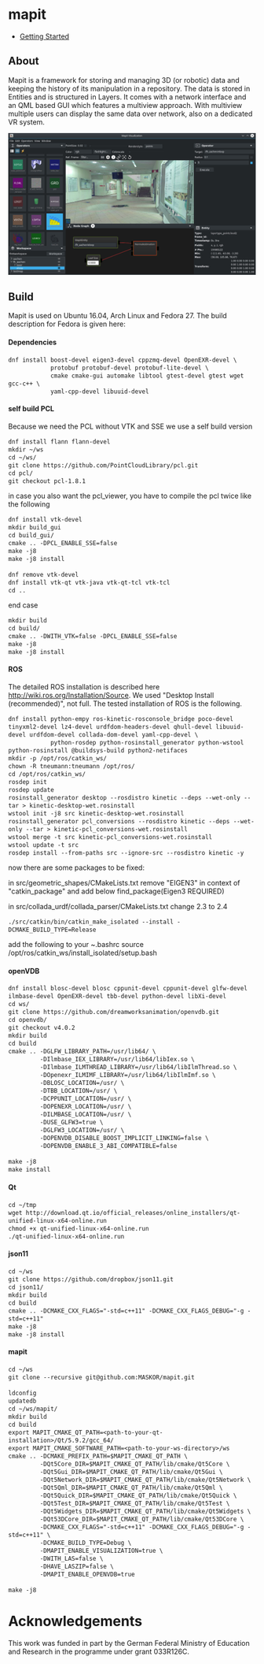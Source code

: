 # mapit

* [Getting Started](https://maskor.github.io/mapit/)


## About

Mapit is a framework for storing and managing 3D (or robotic) data and keeping the history of its manipulation in a repository.
The data is stored in Entities and is structured in Layers.
It comes with a network interface and an QML based GUI which features a multiview approach.
With multiview multiple users can display the same data over network, also on a dedicated VR system. 

<a href="https://maskor.github.io/mapit/" target="_blank"> ![](./docs/images/mapit_with_nodegraph.jpg) </a>


## Build

Mapit is used on Ubuntu 16.04, Arch Linux and Fedora 27.
The build description for Fedora is given here:

#### Dependencies

    dnf install boost-devel eigen3-devel cppzmq-devel OpenEXR-devel \
                protobuf protobuf-devel protobuf-lite-devel \
                cmake cmake-gui automake libtool gtest-devel gtest wget gcc-c++ \
                yaml-cpp-devel libuuid-devel

#### self build PCL

Because we need the PCL without VTK and SSE we use a self build version

    dnf install flann flann-devel
    mkdir ~/ws
    cd ~/ws/
    git clone https://github.com/PointCloudLibrary/pcl.git
    cd pcl/
    git checkout pcl-1.8.1

in case you also want the pcl_viewer, you have to compile the pcl twice like the following

    dnf install vtk-devel
    mkdir build_gui
    cd build_gui/
    cmake .. -DPCL_ENABLE_SSE=false
    make -j8
    make -j8 install

    dnf remove vtk-devel
    dnf install vtk-qt vtk-java vtk-qt-tcl vtk-tcl
    cd ..

end case

    mkdir build
    cd build/
    cmake .. -DWITH_VTK=false -DPCL_ENABLE_SSE=false
    make -j8
    make -j8 install

#### ROS

The detailed ROS installation is described here http://wiki.ros.org/Installation/Source.
We used "Desktop Install (recommended)", not full.
The tested installation of ROS is the following.

    dnf install python-empy ros-kinetic-rosconsole_bridge poco-devel tinyxml2-devel lz4-devel urdfdom-headers-devel qhull-devel libuuid-devel urdfdom-devel collada-dom-devel yaml-cpp-devel \
                python-rosdep python-rosinstall_generator python-wstool python-rosinstall @buildsys-build python2-netifaces
    mkdir -p /opt/ros/catkin_ws/
    chown -R tneumann:tneumann /opt/ros/
    cd /opt/ros/catkin_ws/
    rosdep init
    rosdep update
    rosinstall_generator desktop --rosdistro kinetic --deps --wet-only --tar > kinetic-desktop-wet.rosinstall
    wstool init -j8 src kinetic-desktop-wet.rosinstall
    rosinstall_generator pcl_conversions --rosdistro kinetic --deps --wet-only --tar > kinetic-pcl_conversions-wet.rosinstall
    wstool merge -t src kinetic-pcl_conversions-wet.rosinstall
    wstool update -t src
    rosdep install --from-paths src --ignore-src --rosdistro kinetic -y

now there are some packages to be fixed:

in src/geometric_shapes/CMakeLists.txt remove "EIGEN3" in context of "catkin_package" and add below
find_package(Eigen3 REQUIRED)

in src/collada_urdf/collada_parser/CMakeLists.txt change 2.3 to 2.4

    ./src/catkin/bin/catkin_make_isolated --install -DCMAKE_BUILD_TYPE=Release

add the following to your ~.bashrc
    source /opt/ros/catkin_ws/install_isolated/setup.bash


#### openVDB

    dnf install blosc-devel blosc cppunit-devel cppunit-devel glfw-devel ilmbase-devel OpenEXR-devel tbb-devel python-devel libXi-devel
    cd ws/
    git clone https://github.com/dreamworksanimation/openvdb.git
    cd openvdb/
    git checkout v4.0.2
    mkdir build
    cd build
    cmake .. -DGLFW_LIBRARY_PATH=/usr/lib64/ \
             -DIlmbase_IEX_LIBRARY=/usr/lib64/libIex.so \
             -DIlmbase_ILMTHREAD_LIBRARY=/usr/lib64/libIlmThread.so \
             -DOpenexr_ILMIMF_LIBRARY=/usr/lib64/libIlmImf.so \
             -DBLOSC_LOCATION=/usr/ \
             -DTBB_LOCATION=/usr/ \
             -DCPPUNIT_LOCATION=/usr/ \
             -DOPENEXR_LOCATION=/usr/ \
             -DILMBASE_LOCATION=/usr/ \
             -DUSE_GLFW3=true \
             -DGLFW3_LOCATION=/usr/ \
             -DOPENVDB_DISABLE_BOOST_IMPLICIT_LINKING=false \
             -DOPENVDB_ENABLE_3_ABI_COMPATIBLE=false
    
    make -j8
    make install

#### Qt

    cd ~/tmp
    wget http://download.qt.io/official_releases/online_installers/qt-unified-linux-x64-online.run
    chmod +x qt-unified-linux-x64-online.run
    ./qt-unified-linux-x64-online.run

#### json11

    cd ~/ws
    git clone https://github.com/dropbox/json11.git
    cd json11/
    mkdir build
    cd build
    cmake .. -DCMAKE_CXX_FLAGS="-std=c++11" -DCMAKE_CXX_FLAGS_DEBUG="-g -std=c++11" 
    make -j8
    make -j8 install

#### mapit

    cd ~/ws
    git clone --recursive git@github.com:MASKOR/mapit.git
    
    ldconfig
    updatedb
    cd ~/ws/mapit/
    mkdir build
    cd build
    export MAPIT_CMAKE_QT_PATH=<path-to-your-qt-installation>/Qt/5.9.2/gcc_64/
    export MAPIT_CMAKE_SOFTWARE_PATH=<path-to-your-ws-directory>/ws
    cmake .. -DCMAKE_PREFIX_PATH=$MAPIT_CMAKE_QT_PATH \
             -DQt5Core_DIR=$MAPIT_CMAKE_QT_PATH/lib/cmake/Qt5Core \
             -DQt5Gui_DIR=$MAPIT_CMAKE_QT_PATH/lib/cmake/Qt5Gui \
             -DQt5Network_DIR=$MAPIT_CMAKE_QT_PATH/lib/cmake/Qt5Network \
             -DQt5Qml_DIR=$MAPIT_CMAKE_QT_PATH/lib/cmake/Qt5Qml \
             -DQt5Quick_DIR=$MAPIT_CMAKE_QT_PATH/lib/cmake/Qt5Quick \
             -DQt5Test_DIR=$MAPIT_CMAKE_QT_PATH/lib/cmake/Qt5Test \
             -DQt5Widgets_DIR=$MAPIT_CMAKE_QT_PATH/lib/cmake/Qt5Widgets \
             -DQt53DCore_DIR=$MAPIT_CMAKE_QT_PATH/lib/cmake/Qt53DCore \
             -DCMAKE_CXX_FLAGS="-std=c++11" -DCMAKE_CXX_FLAGS_DEBUG="-g -std=c++11" \
             -DCMAKE_BUILD_TYPE=Debug \
             -DMAPIT_ENABLE_VISUALIZATION=true \
             -DWITH_LAS=false \
             -DHAVE_LASZIP=false \
             -DMAPIT_ENABLE_OPENVDB=true
    
    make -j8


Acknowledgements
================

This work was funded in part by the German Federal Ministry of Education and
Research in the programme under grant 033R126C.
